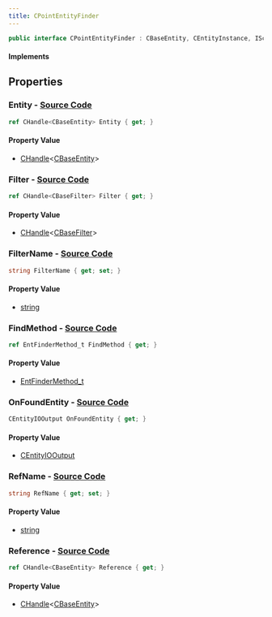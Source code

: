 ```yaml
---
title: CPointEntityFinder
---
```


```csharp
public interface CPointEntityFinder : CBaseEntity, CEntityInstance, ISchemaClass<CEntityInstance>, ISchemaClass<CBaseEntity>, ISchemaClass<CPointEntityFinder>, ISchemaField, ISchemaClass, INativeHandle
```

#### Implements

## Properties

### **Entity** - [Source Code](https://github.com/swiftly-solution/swiftlys2/blob/main/managed/src/SwiftlyS2.Generated/Schemas/Interfaces/CPointEntityFinder.cs#L16)

```csharp
ref CHandle<CBaseEntity> Entity { get; }
```

#### Property Value

- [CHandle](/docs/api/shared/natives/chandle-1)<[CBaseEntity](/docs/api/shared/schemadefinitions/cbaseentity)>

### **Filter** - [Source Code](https://github.com/swiftly-solution/swiftlys2/blob/main/managed/src/SwiftlyS2.Generated/Schemas/Interfaces/CPointEntityFinder.cs#L20)

```csharp
ref CHandle<CBaseFilter> Filter { get; }
```

#### Property Value

- [CHandle](/docs/api/shared/natives/chandle-1)<[CBaseFilter](/docs/api/shared/schemadefinitions/cbasefilter)>

### **FilterName** - [Source Code](https://github.com/swiftly-solution/swiftlys2/blob/main/managed/src/SwiftlyS2.Generated/Schemas/Interfaces/CPointEntityFinder.cs#L18)

```csharp
string FilterName { get; set; }
```

#### Property Value

- [string](https://learn.microsoft.com/dotnet/api/system.string)

### **FindMethod** - [Source Code](https://github.com/swiftly-solution/swiftlys2/blob/main/managed/src/SwiftlyS2.Generated/Schemas/Interfaces/CPointEntityFinder.cs#L26)

```csharp
ref EntFinderMethod_t FindMethod { get; }
```

#### Property Value

- [EntFinderMethod_t](/docs/api/shared/schemadefinitions/entfindermethod_t)

### **OnFoundEntity** - [Source Code](https://github.com/swiftly-solution/swiftlys2/blob/main/managed/src/SwiftlyS2.Generated/Schemas/Interfaces/CPointEntityFinder.cs#L28)

```csharp
CEntityIOOutput OnFoundEntity { get; }
```

#### Property Value

- [CEntityIOOutput](/docs/api/shared/schemadefinitions/centityiooutput)

### **RefName** - [Source Code](https://github.com/swiftly-solution/swiftlys2/blob/main/managed/src/SwiftlyS2.Generated/Schemas/Interfaces/CPointEntityFinder.cs#L22)

```csharp
string RefName { get; set; }
```

#### Property Value

- [string](https://learn.microsoft.com/dotnet/api/system.string)

### **Reference** - [Source Code](https://github.com/swiftly-solution/swiftlys2/blob/main/managed/src/SwiftlyS2.Generated/Schemas/Interfaces/CPointEntityFinder.cs#L24)

```csharp
ref CHandle<CBaseEntity> Reference { get; }
```

#### Property Value

- [CHandle](/docs/api/shared/natives/chandle-1)<[CBaseEntity](/docs/api/shared/schemadefinitions/cbaseentity)>

